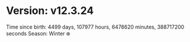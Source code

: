 # Version: v12.3.24
Time since birth: 4499 days, 107977 hours, 6478620 minutes, 388717200 seconds
Season: Winter ❄️
